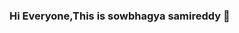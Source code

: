 ### Hi Everyone,This is sowbhagya samireddy 👋

<!--
**sowbhagyasamireddy/sowbhagyasamireddy** is a ✨ _special_ ✨ repository because its `README.md` (this file) appears on your GitHub profile.

Here are some ideas to get you started:

- 🔭 I’m currently working on ...
- 🌱 I’m currently learning ...
- 👯 I’m looking to collaborate on ...
- 🤔 I’m looking for help with ...
- 💬 Ask me about ...
- 📫 How to reach me: sowbhagyasamireddi@gmail.com
- 😄 Pronouns: ...
- ⚡ Fun fact: ...
-->

